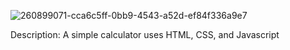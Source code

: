 
![260899071-cca6c5ff-0bb9-4543-a52d-ef84f336a9e7](https://github.com/Hoang-Phuc-Tran/Calculator-App/assets/120700092/d8acf7d7-6dfd-4b41-be8d-a930a38ca226)

Description: A simple calculator uses HTML, CSS, and Javascript

